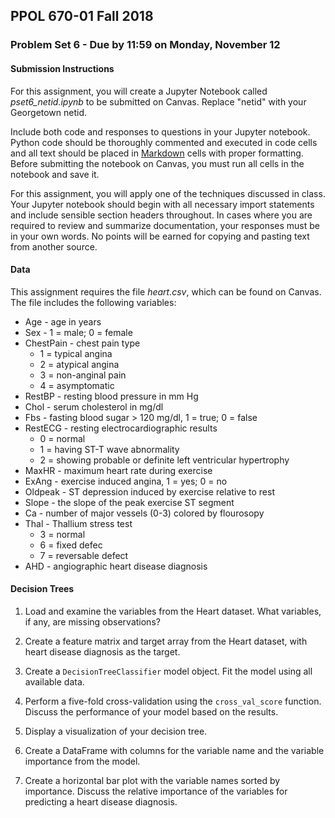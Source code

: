## PPOL 670-01 Fall 2018
### Problem Set 6 - Due by 11:59 on Monday, November 12

#### Submission Instructions 
For this assignment, you will create a Jupyter Notebook called *pset6_netid.ipynb* to be submitted on Canvas. Replace "netid" with your Georgetown netid. 

Include both code and responses to questions in your Jupyter notebook.  Python code should be thoroughly commented and executed in code cells and all text should be placed in [Markdown](https://www.markdownguide.org/) cells with proper formatting.  Before submitting the notebook on Canvas, you must run all cells in the notebook and save it.

For this assignment, you will apply one of the techniques discussed in class.  Your Jupyter notebook should begin with all necessary import statements and include sensible section headers throughout. In cases where you are required to review and summarize documentation, your responses must be in your own words.  No points will be earned for copying and pasting text from another source.

#### Data
This assignment requires the file *heart.csv*, which can be found on Canvas.  The file includes the following variables:

 * Age - age in years
 * Sex - 1 = male; 0 = female
 * ChestPain - chest pain type
    * 1 = typical angina
    * 2 = atypical angina
    * 3 = non-anginal pain
    * 4 = asymptomatic 
 * RestBP - resting blood pressure in mm Hg
 * Chol - serum cholesterol in mg/dl
 * Fbs - fasting blood sugar > 120 mg/dl, 1 = true; 0 = false
 * RestECG - resting electrocardiographic results
    * 0 = normal
    * 1 = having ST-T wave abnormality
    * 2 = showing probable or definite left ventricular hypertrophy
 * MaxHR - maximum heart rate during exercise
 * ExAng - exercise induced angina, 1 = yes; 0 = no
 * Oldpeak - ST depression induced by exercise relative to rest
 * Slope - the slope of the peak exercise ST segment
 * Ca - number of major vessels (0-3) colored by flourosopy
 * Thal - Thallium stress test
    * 3 = normal 
    * 6 = fixed defec
    * 7 = reversable defect
 * AHD - angiographic heart disease diagnosis


#### Decision Trees

 1. Load and examine the variables from the Heart dataset.  What variables, if any, are missing observations?

 2. Create a feature matrix and target array from the Heart dataset, with heart disease diagnosis as the target. 

 3. Create a `DecisionTreeClassifier` model object.  Fit the model using all available data. 

 4. Perform a five-fold cross-validation using the `cross_val_score` function.  Discuss the performance of your model based on the results.

 5. Display a visualization of your decision tree.

 6. Create a DataFrame with columns for the variable name and the variable importance from the model.

 7. Create a horizontal bar plot with the variable names sorted by importance.  Discuss the relative importance of the variables for predicting a heart disease diagnosis.



